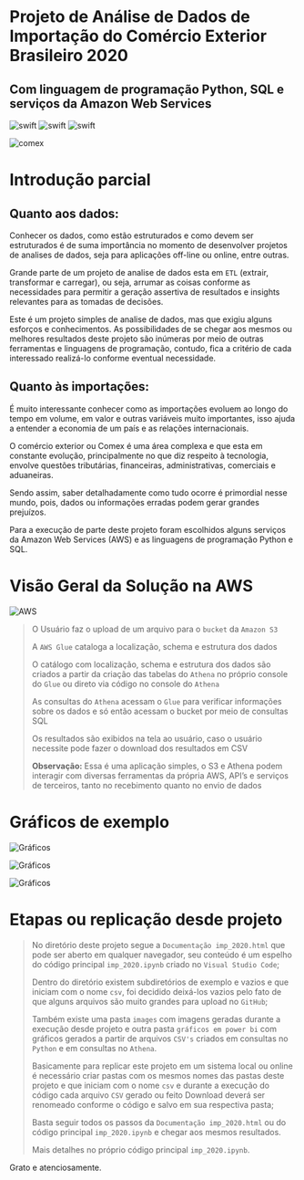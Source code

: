 # Projeto de Análise de Dados de Importação do Comércio Exterior Brasileiro 2020 
## Com linguagem de programação Python, SQL e serviços da Amazon Web Services


![swift](https://img.shields.io/badge/Python-FFD438?style=for-the-badge&logo=Python&logoColor=blue)
![swift](https://img.shields.io/badge/SQL-023E8A?style=for-the-badge&logo=sql&logoColor=blue)
![swift](https://img.shields.io/badge/AWS-BE5504?style=for-the-badge&logo=aws&logoColor=blue)

![comex](https://github.com/Sandro-Alexandre-Olmedo/analise-de-dados-de-comercio-exterior/blob/main/images/comex.png)

# Introdução parcial

## Quanto aos dados:

Conhecer os dados, como estão estruturados e como devem ser estruturados é de suma importância no momento de desenvolver projetos de analises de dados, seja para aplicações off-line ou online, entre outras.

Grande parte de um projeto de analise de dados esta em `ETL` (extrair, transformar e carregar), ou seja, arrumar as coisas conforme as necessidades para permitir a geração assertiva de resultados e insights relevantes para as tomadas de decisões.

Este é um projeto simples de analise de dados, mas que exigiu alguns esforços e conhecimentos. As possibilidades de se chegar aos mesmos ou melhores resultados deste projeto são inúmeras por meio de outras ferramentas e linguagens de programação, contudo, fica a critério de cada interessado realizá-lo conforme eventual necessidade. 

## Quanto às importações:

É muito interessante conhecer como as importações evoluem ao longo do tempo em volume, em valor e outras variáveis muito importantes, isso ajuda a entender a economia de um país e as relações internacionais. 

O comércio exterior ou Comex é uma área complexa e que esta em constante evolução, principalmente no que diz respeito à tecnologia, envolve questões tributárias, financeiras, administrativas, comerciais e aduaneiras. 

Sendo assim, saber detalhadamente como tudo ocorre é primordial nesse mundo, pois, dados ou informações erradas podem gerar grandes prejuízos.

Para a execução de parte deste projeto foram escolhidos alguns serviços da Amazon Web Services (AWS) e as linguagens de programação Python e SQL.

# Visão Geral da Solução na AWS

![AWS](https://github.com/Sandro-Alexandre-Olmedo/analise-de-dados-de-comercio-exterior/blob/main/images/visaogeralsolucaoaws.png)
> O Usuário faz o upload de um arquivo para o `bucket` da `Amazon S3`
>
> A `AWS Glue` cataloga a localização, schema e estrutura dos dados
> 
> O catálogo com localização, schema e estrutura dos dados são criados a partir da criação das tabelas do `Athena` no próprio console do `Glue` ou direto via código no console do `Athena`
>
> As consultas do `Athena` acessam o `Glue` para verificar informações sobre os dados e só então acessam o bucket por meio de consultas SQL
>
> Os resultados são exibidos na tela ao usuário, caso o usuário necessite pode fazer o download dos resultados em CSV 
>
> **Observação:** Essa é uma aplicação simples, o S3 e Athena podem interagir com diversas ferramentas da própria AWS, API’s e serviços de terceiros, tanto no recebimento quanto no envio de dados

# Gráficos de exemplo

![Gráficos](https://github.com/Sandro-Alexandre-Olmedo/analise-de-dados-de-comercio-exterior/blob/main/images/1consultaathenagraficopython.png)

![Gráficos](https://github.com/Sandro-Alexandre-Olmedo/analise-de-dados-de-comercio-exterior/blob/main/images/5consultaathenagraficobi.png)

![Gráficos](https://github.com/Sandro-Alexandre-Olmedo/analise-de-dados-de-comercio-exterior/blob/main/images/7.2consultaathenagraficopython.png)


# Etapas ou replicação desde projeto

> No diretório deste projeto segue a `Documentação imp_2020.html` que pode ser aberto em qualquer navegador, seu conteúdo é um espelho do código principal `imp_2020.ipynb` criado no `Visual Studio Code`;
> 
> Dentro do diretório existem subdiretórios de exemplo e vazios e que iniciam com o nome `csv`, foi decidido deixá-los vazios pelo fato de que alguns arquivos são muito grandes para upload no `GitHub`;
> 
> Também existe uma pasta `images` com imagens geradas durante a execução desde projeto e outra pasta `gráficos em power bi` com gráficos gerados a partir de arquivos `CSV's` criados em consultas no `Python` e em consultas no `Athena`.
> 
> Basicamente para replicar este projeto em um sistema local ou online é necessário criar pastas com os mesmos nomes das pastas deste projeto e que iniciam com o nome `csv` e durante a execução do código cada arquivo `CSV` gerado ou feito Download deverá ser renomeado conforme o código e salvo em sua respectiva pasta; 
>  
> Basta seguir todos os passos da `Documentação imp_2020.html` ou do código principal `imp_2020.ipynb` e chegar aos mesmos resultados.
> 
> Mais detalhes no próprio código principal `imp_2020.ipynb`.
> 
Grato e atenciosamente.

         

